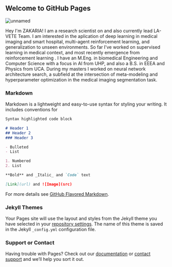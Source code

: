 ## Welcome to GitHub Pages
![unnamed](https://user-images.githubusercontent.com/49499470/103021483-7ce1c780-454a-11eb-9a26-67d3020b73d4.jpg)

Hey I'm ZAKARIA! I am a research scientist on and also currently lead LA-VETE Team. I am interested in the aplication of deep learning in medical imaging and smart hospital, multi-agent reinforcement learning, and generalization to unseen environments. So far I've worked on 
supervised learning in medical context, and most recently emergence from reinforcement learning . I have an M.Eng. in biomedical Engineering and Computer Science with a focus in AI from UHP, and also a B.S. in EEEA and Physics from UCA. During my masters I worked on neural network architecture search, a subfield at the intersection of meta-modeling and hyperparameter optimization in the medical imaging segmentation task.

### Markdown

Markdown is a lightweight and easy-to-use syntax for styling your writing. It includes conventions for

```markdown
Syntax highlighted code block

# Header 1
## Header 2
### Header 3

- Bulleted
- List

1. Numbered
2. List

**Bold** and _Italic_ and `Code` text

[Link](url) and ![Image](src)
```

For more details see [GitHub Flavored Markdown](https://guides.github.com/features/mastering-markdown/).

### Jekyll Themes

Your Pages site will use the layout and styles from the Jekyll theme you have selected in your [repository settings](https://github.com/zachary2005/RGUIBI.github.oi/settings). The name of this theme is saved in the Jekyll `_config.yml` configuration file.

### Support or Contact

Having trouble with Pages? Check out our [documentation](https://docs.github.com/categories/github-pages-basics/) or [contact support](https://github.com/contact) and we’ll help you sort it out.
